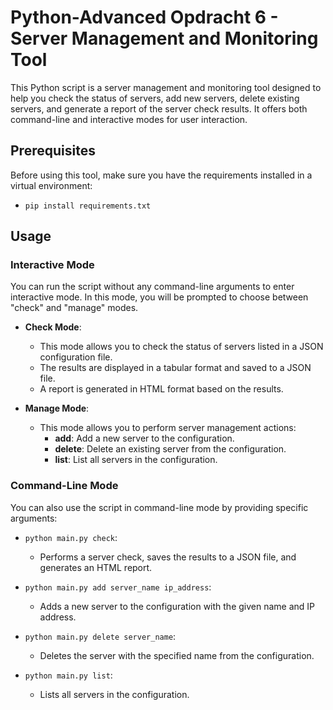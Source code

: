 # Python-Advanced Opdracht 6 - Server Management and Monitoring Tool

This Python script is a server management and monitoring tool designed to help you check the status of servers, add new servers, delete existing servers, and generate a report of the server check results. It offers both command-line and interactive modes for user interaction.

## Prerequisites

Before using this tool, make sure you have the requirements installed in a virtual environment:

- `pip install requirements.txt`

## Usage

### Interactive Mode

You can run the script without any command-line arguments to enter interactive mode. In this mode, you will be prompted to choose between "check" and "manage" modes.

- **Check Mode**:
  - This mode allows you to check the status of servers listed in a JSON configuration file.
  - The results are displayed in a tabular format and saved to a JSON file.
  - A report is generated in HTML format based on the results.

- **Manage Mode**:
  - This mode allows you to perform server management actions:
    - **add**: Add a new server to the configuration.
    - **delete**: Delete an existing server from the configuration.
    - **list**: List all servers in the configuration.

### Command-Line Mode

You can also use the script in command-line mode by providing specific arguments:

- `python main.py check`:
  - Performs a server check, saves the results to a JSON file, and generates an HTML report.

- `python main.py add server_name ip_address`:
  - Adds a new server to the configuration with the given name and IP address.

- `python main.py delete server_name`:
  - Deletes the server with the specified name from the configuration.

- `python main.py list`:
  - Lists all servers in the configuration.


